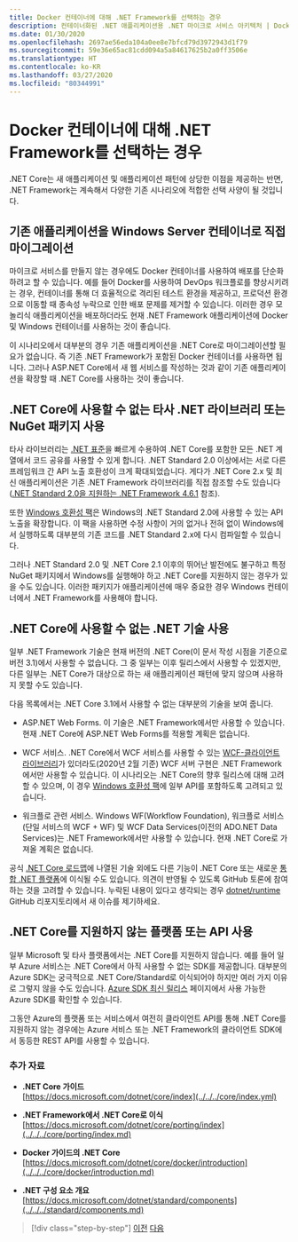 ```yaml
---
title: Docker 컨테이너에 대해 .NET Framework를 선택하는 경우
description: 컨테이너화된 .NET 애플리케이션용 .NET 마이크로 서비스 아키텍처 | Docker 컨테이너에 대해 .NET Framework를 선택하는 경우
ms.date: 01/30/2020
ms.openlocfilehash: 2697ae56eda104a0ee8e7bfcd79d3972943d1f79
ms.sourcegitcommit: 59e36e65ac81cdd094a5a84617625b2a0ff3506e
ms.translationtype: HT
ms.contentlocale: ko-KR
ms.lasthandoff: 03/27/2020
ms.locfileid: "80344991"
---
```

# <a name="when-to-choose-net-framework-for-docker-containers"></a>Docker 컨테이너에 대해 .NET Framework를 선택하는 경우

.NET Core는 새 애플리케이션 및 애플리케이션 패턴에 상당한 이점을 제공하는 반면, .NET Framework는 계속해서 다양한 기존 시나리오에 적합한 선택 사양이 될 것입니다.

## <a name="migrating-existing-applications-directly-to-a-windows-server-container"></a>기존 애플리케이션을 Windows Server 컨테이너로 직접 마이그레이션

마이크로 서비스를 만들지 않는 경우에도 Docker 컨테이너를 사용하여 배포를 단순화하려고 할 수 있습니다. 예를 들어 Docker를 사용하여 DevOps 워크플로를 향상시키려는 경우, 컨테이너를 통해 더 효율적으로 격리된 테스트 환경을 제공하고, 프로덕션 환경으로 이동할 때 종속성 누락으로 인한 배포 문제를 제거할 수 있습니다. 이러한 경우 모놀리식 애플리케이션을 배포하더라도 현재 .NET Framework 애플리케이션에 Docker 및 Windows 컨테이너를 사용하는 것이 좋습니다.

이 시나리오에서 대부분의 경우 기존 애플리케이션을 .NET Core로 마이그레이션할 필요가 없습니다. 즉 기존 .NET Framework가 포함된 Docker 컨테이너를 사용하면 됩니다. 그러나 ASP.NET Core에서 새 웹 서비스를 작성하는 것과 같이 기존 애플리케이션을 확장할 때 .NET Core를 사용하는 것이 좋습니다.

## <a name="using-third-party-net-libraries-or-nuget-packages-not-available-for-net-core"></a>.NET Core에 사용할 수 없는 타사 .NET 라이브러리 또는 NuGet 패키지 사용

타사 라이브러리는 [.NET 표준](../../../standard/net-standard.md)을 빠르게 수용하여 .NET Core를 포함한 모든 .NET 계열에서 코드 공유를 사용할 수 있게 합니다. .NET Standard 2.0 이상에서는 서로 다른 프레임워크 간 API 노출 호환성이 크게 확대되었습니다. 게다가 .NET Core 2.x 및 최신 애플리케이션은 기존 .NET Framework 라이브러리를 직접 참조할 수도 있습니다([.NET Standard 2.0을 지원하는 .NET Framework 4.6.1](https://github.com/dotnet/standard/blob/master/docs/planning/netstandard-2.0/README.md#net-framework-461-supporting-net-standard-20) 참조).

또한 [Windows 호환성 팩](../../../core/porting/windows-compat-pack.md)은 Windows의 .NET Standard 2.0에 사용할 수 있는 API 노출을 확장합니다. 이 팩을 사용하면 수정 사항이 거의 없거나 전혀 없이 Windows에서 실행하도록 대부분의 기존 코드를 .NET Standard 2.x에 다시 컴파일할 수 있습니다.

그러나 .NET Standard 2.0 및 .NET Core 2.1 이후의 뛰어난 발전에도 불구하고 특정 NuGet 패키지에서 Windows를 실행해야 하고 .NET Core를 지원하지 않는 경우가 있을 수도 있습니다. 이러한 패키지가 애플리케이션에 매우 중요한 경우 Windows 컨테이너에서 .NET Framework를 사용해야 합니다.

## <a name="using-net-technologies-not-available-for-net-core"></a>.NET Core에 사용할 수 없는 .NET 기술 사용

일부 .NET Framework 기술은 현재 버전의 .NET Core(이 문서 작성 시점을 기준으로 버전 3.1)에서 사용할 수 없습니다. 그 중 일부는 이후 릴리스에서 사용할 수 있겠지만, 다른 일부는 .NET Core가 대상으로 하는 새 애플리케이션 패턴에 맞지 않으며 사용하지 못할 수도 있습니다.

다음 목록에서는 .NET Core 3.1에서 사용할 수 없는 대부분의 기술을 보여 줍니다.

- ASP.NET Web Forms. 이 기술은 .NET Framework에서만 사용할 수 있습니다. 현재 .NET Core에 ASP.NET Web Forms를 적용할 계획은 없습니다.

- WCF 서비스. .NET Core에서 WCF 서비스를 사용할 수 있는 [WCF-클라이언트 라이브러리](https://github.com/dotnet/wcf)가 있더라도(2020년 2월 기준) WCF 서버 구현은 .NET Framework에서만 사용할 수 있습니다. 이 시나리오는 .NET Core의 향후 릴리스에 대해 고려할 수 있으며, 이 경우 [Windows 호환성 팩](../../../core/porting/windows-compat-pack.md)에 일부 API를 포함하도록 고려되고 있습니다.

- 워크플로 관련 서비스. Windows WF(Workflow Foundation), 워크플로 서비스(단일 서비스의 WCF + WF) 및 WCF Data Services(이전의 ADO.NET Data Services)는 .NET Framework에서만 사용할 수 있습니다. 현재 .NET Core로 가져올 계획은 없습니다.

공식 [.NET Core 로드맵](https://github.com/dotnet/core/blob/master/roadmap.md)에 나열된 기술 외에도 다른 기능이 .NET Core 또는 새로운 [통합 .NET 플랫폼](https://devblogs.microsoft.com/dotnet/introducing-net-5/)에 이식될 수도 있습니다. 의견이 반영될 수 있도록 GitHub 토론에 참여하는 것을 고려할 수 있습니다. 누락된 내용이 있다고 생각되는 경우 [dotnet/runtime](https://github.com/dotnet/runtime/issues/new) GitHub 리포지토리에서 새 이슈를 제기하세요.

## <a name="using-a-platform-or-api-that-doesnt-support-net-core"></a>.NET Core를 지원하지 않는 플랫폼 또는 API 사용

일부 Microsoft 및 타사 플랫폼에서는 .NET Core를 지원하지 않습니다. 예를 들어 일부 Azure 서비스는 .NET Core에서 아직 사용할 수 없는 SDK를 제공합니다. 대부분의 Azure SDK는 궁극적으로 .NET Core/Standard로 이식되어야 하지만 여러 가지 이유로 그렇지 않을 수도 있습니다. [Azure SDK 최신 릴리스](https://azure.github.io/azure-sdk/releases/latest/index.html) 페이지에서 사용 가능한 Azure SDK를 확인할 수 있습니다.

그동안 Azure의 플랫폼 또는 서비스에서 여전히 클라이언트 API를 통해 .NET Core를 지원하지 않는 경우에는 Azure 서비스 또는 .NET Framework의 클라이언트 SDK에서 동등한 REST API를 사용할 수 있습니다.

### <a name="additional-resources"></a>추가 자료

- **.NET Core 가이드** \
  [https://docs.microsoft.com/dotnet/core/index](../../../core/index.yml)

- **.NET Framework에서 .NET Core로 이식** \
  [https://docs.microsoft.com/dotnet/core/porting/index](../../../core/porting/index.md)

- **Docker 가이드의 .NET Core** \
  [https://docs.microsoft.com/dotnet/core/docker/introduction](../../../core/docker/introduction.md)

- **.NET 구성 요소 개요** \
  [https://docs.microsoft.com/dotnet/standard/components](../../../standard/components.md)

>[!div class="step-by-step"]
>[이전](net-core-container-scenarios.md)
>[다음](container-framework-choice-factors.md)
